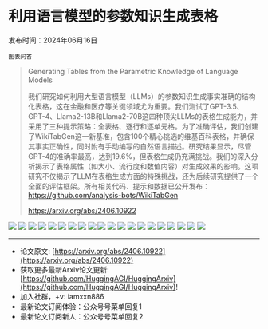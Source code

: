 # 利用语言模型的参数知识生成表格
发布时间：2024年06月16日

`图表问答`
> Generating Tables from the Parametric Knowledge of Language Models
>
> 我们研究如何利用大型语言模型（LLMs）的参数知识生成事实准确的结构化表格，这在金融和医疗等关键领域尤为重要。我们测试了GPT-3.5、GPT-4、Llama2-13B和Llama2-70B这四种顶尖LLMs的表格生成能力，并采用了三种提示策略：全表格、逐行和逐单元格。为了准确评估，我们创建了WikiTabGen这一新基准，包含100个精心挑选的维基百科表格，并确保其事实正确性，同时附有手动编写的自然语言描述。研究结果显示，尽管GPT-4的准确率最高，达到19.6%，但表格生成仍充满挑战。我们的深入分析揭示了表格属性（如大小、流行度和数值内容）对生成效果的影响。这项研究不仅揭示了LLM在表格生成方面的特殊挑战，还为后续研究提供了一个全面的评估框架。所有相关代码、提示和数据已公开发布：https://github.com/analysis-bots/WikiTabGen
>
> https://arxiv.org/abs/2406.10922

![](https://raw.githubusercontent.com/HuggingAGI/HuggingArxiv/main/paper_images/2406.10922/x1.png)
![](https://raw.githubusercontent.com/HuggingAGI/HuggingArxiv/main/paper_images/2406.10922/x2.png)
![](https://raw.githubusercontent.com/HuggingAGI/HuggingArxiv/main/paper_images/2406.10922/x3.png)
![](https://raw.githubusercontent.com/HuggingAGI/HuggingArxiv/main/paper_images/2406.10922/x4.png)
![](https://raw.githubusercontent.com/HuggingAGI/HuggingArxiv/main/paper_images/2406.10922/x5.png)
![](https://raw.githubusercontent.com/HuggingAGI/HuggingArxiv/main/paper_images/2406.10922/x6.png)
![](https://raw.githubusercontent.com/HuggingAGI/HuggingArxiv/main/paper_images/2406.10922/x7.png)
![](https://raw.githubusercontent.com/HuggingAGI/HuggingArxiv/main/paper_images/2406.10922/cost.png)
![](https://raw.githubusercontent.com/HuggingAGI/HuggingArxiv/main/paper_images/2406.10922/x8.png)
![](https://raw.githubusercontent.com/HuggingAGI/HuggingArxiv/main/paper_images/2406.10922/x9.png)
![](https://raw.githubusercontent.com/HuggingAGI/HuggingArxiv/main/paper_images/2406.10922/x10.png)
![](https://raw.githubusercontent.com/HuggingAGI/HuggingArxiv/main/paper_images/2406.10922/x11.png)
![](https://raw.githubusercontent.com/HuggingAGI/HuggingArxiv/main/paper_images/2406.10922/x12.png)
![](https://raw.githubusercontent.com/HuggingAGI/HuggingArxiv/main/paper_images/2406.10922/x13.png)
![](https://raw.githubusercontent.com/HuggingAGI/HuggingArxiv/main/paper_images/2406.10922/x14.png)
![](https://raw.githubusercontent.com/HuggingAGI/HuggingArxiv/main/paper_images/2406.10922/x15.png)
![](https://raw.githubusercontent.com/HuggingAGI/HuggingArxiv/main/paper_images/2406.10922/x16.png)
![](https://raw.githubusercontent.com/HuggingAGI/HuggingArxiv/main/paper_images/2406.10922/x17.png)
![](https://raw.githubusercontent.com/HuggingAGI/HuggingArxiv/main/paper_images/2406.10922/x18.png)
![](https://raw.githubusercontent.com/HuggingAGI/HuggingArxiv/main/paper_images/2406.10922/x19.png)

<hr />

- 论文原文: [https://arxiv.org/abs/2406.10922](https://arxiv.org/abs/2406.10922)
- 获取更多最新Arxiv论文更新: [https://github.com/HuggingAGI/HuggingArxiv](https://github.com/HuggingAGI/HuggingArxiv)!
- 加入社群，+v: iamxxn886
- 最新论文订阅体验：公众号号菜单回复1
- 最新论文订阅新人：公众号号菜单回复2